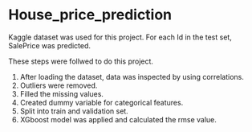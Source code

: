 # House_price_prediction
Kaggle dataset was used for this project. For each Id in the test set,  SalePrice was predicted.

These steps were follwed to do this project.

1. After loading the dataset, data was inspected by using correlations.
2. Outliers were removed.
3. Filled the missing values.
4. Created dummy variable for categorical features.
5. Split into train and validation set.
6. XGboost model was applied and calculated the rmse value.

